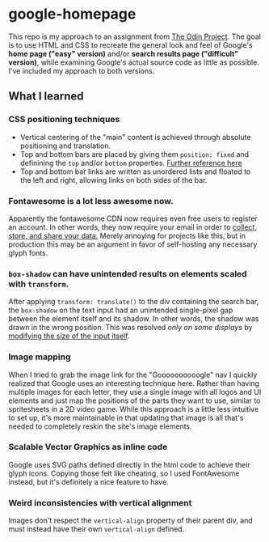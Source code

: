 # google-homepage

This repo is my approach to an assignment from [The Odin Project](http://www.theodinproject.com/courses/web-development-101/lessons/html-css). The goal is to use HTML and CSS to recreate the general look and feel of Google's **home page ("easy" version)** and/or **search results page ("difficult" version)**, while examining Google's actual source code as little as possible. I've included my approach to both versions.

## What I learned

### CSS positioning techniques

- Vertical centering of the "main" content is achieved through absolute positioning and translation.
- Top and bottom bars are placed by giving them `position: fixed` and definining the `top` and/or `bottom` properties. [Further reference here](https://www.w3schools.com/css/css_positioning.asp)
- Top and bottom bar links are written as unordered lists and floated to the left and right, allowing links on both sides of the bar.

### Fontawesome is a lot less awesome now.

Apparently the fontawesome CDN now requires even free users to register an account. In other words, they now require your email in order to [collect, store, and share your data.](https://fontawesome.com/privacy) Merely annoying for projects like this, but in production this may be an argument in favor of self-hosting any necessary glyph fonts.

### `box-shadow` can have unintended results on elements scaled with `transform`.

After applying `transform: translate()` to the div containing the search bar, the `box-shadow` on the text input had an unintended single-pixel gap between the element itself and its shadow. In other words, the shadow was drawn in the wrong position. This was resolved *only on some displays* by [modifying the size of the input itself](ababyduck/odin_google-homepage@34b84f2).

### Image mapping

When I tried to grab the image link for the "Goooooooooogle" nav I quickly realized that Google uses an interesting technique here. Rather than having multiple images for each letter, they use a single image with all logos and UI elements and just map the positions of the parts they want to use, similar to spritesheets in a 2D video game. While this approach is a little less intuitive to set up, it's more maintainable in that updating that image is all that's needed to completely reskin the site's image elements.

### Scalable Vector Graphics as inline code

Google uses SVG paths defined directly in the html code to achieve their glyph icons. Copying those felt like cheating, so I used FontAwesome instead, but it's definitely a nice feature to have.

### Weird inconsistencies with vertical alignment

Images don't respect the `vertical-align` property of their parent div, and must instead have their own `vertical-align` defined.
